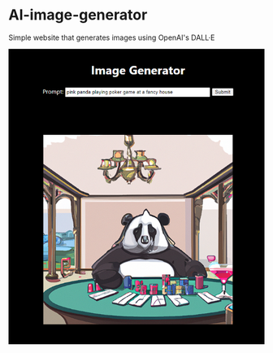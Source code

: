 # AI-image-generator
Simple website that generates images using OpenAI's DALL·E

![example](/example.png)
